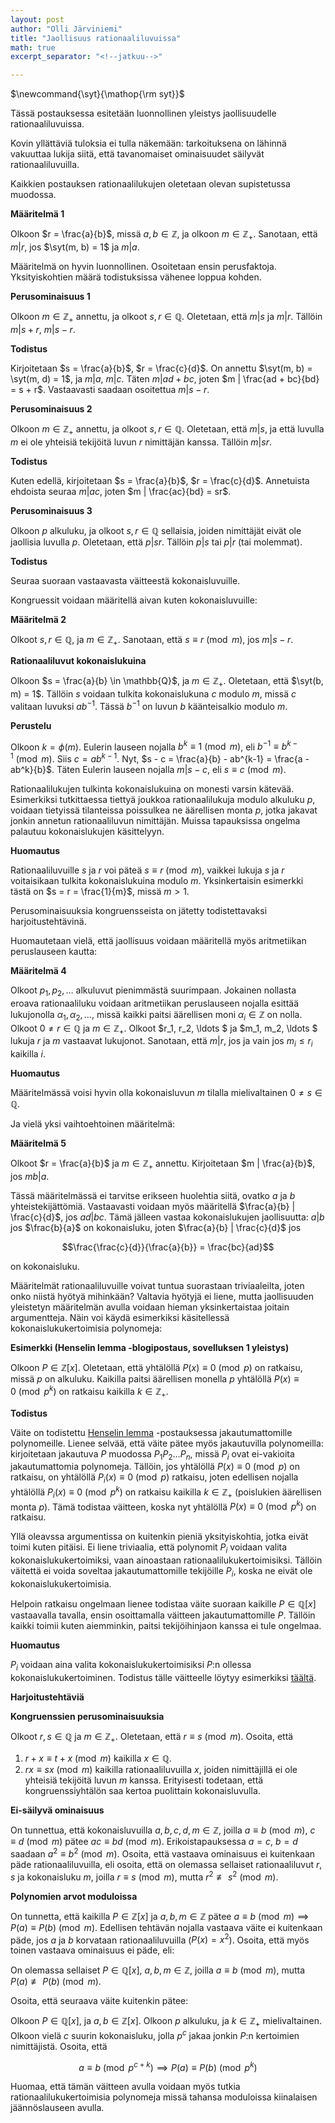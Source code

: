```yaml
---
layout: post
author: "Olli Järviniemi"
title: "Jaollisuus rationaaliluvuissa"
math: true
excerpt_separator: "<!--jatkuu-->"

---
```


<div class="hidden">
$\newcommand{\syt}{\mathop{\rm syt}}$
</div>


Tässä postauksessa esitetään luonnollinen yleistys jaollisuudelle rationaaliluvuissa.

<!--jatkuu-->

Kovin yllättäviä tuloksia ei tulla näkemään: tarkoituksena on lähinnä vakuuttaa lukija siitä, että tavanomaiset ominaisuudet säilyvät rationaaliluvuilla.

Kaikkien postauksen rationaalilukujen oletetaan olevan supistetussa muodossa.

**Määritelmä 1**

Olkoon $r = \frac{a}{b}$, missä $a, b \in \mathbb{Z}$, ja olkoon $m \in \mathbb{Z_+}$. Sanotaan, että $m | r$, jos $\syt(m, b) = 1$ ja $m | a$.

Määritelmä on hyvin luonnollinen. Osoitetaan ensin perusfaktoja. Yksityiskohtien määrä todistuksissa vähenee loppua kohden.

**Perusominaisuus 1**

Olkoon $m \in \mathbb{Z_+}$ annettu, ja olkoot $s, r \in \mathbb{Q}$. Oletetaan, että $m | s$ ja $m | r$. Tällöin $m | s + r$, $m | s - r$.

**Todistus**

Kirjoitetaan $s = \frac{a}{b}$, $r = \frac{c}{d}$. On annettu $\syt(m, b) = \syt(m, d) = 1$, ja $m | a$, $m | c$. Täten $m | ad + bc$, joten $m | \frac{ad + bc}{bd} = s + r$. Vastaavasti saadaan osoitettua $m | s - r$.

**Perusominaisuus 2**

Olkoon $m \in \mathbb{Z_+}$ annettu, ja olkoot $s, r \in \mathbb{Q}$. Oletetaan, että $m | s$, ja että luvulla $m$ ei ole yhteisiä tekijöitä luvun $r$ nimittäjän kanssa. Tällöin $m | sr$.

**Todistus**

Kuten edellä, kirjoitetaan $s = \frac{a}{b}$, $r = \frac{c}{d}$. Annetuista ehdoista seuraa $m | ac$, joten $m | \frac{ac}{bd} = sr$.

**Perusominaisuus 3**

Olkoon $p$ alkuluku, ja olkoot $s, r \in \mathbb{Q}$ sellaisia, joiden nimittäjät eivät ole jaollisia luvulla $p$. Oletetaan, että $p | sr$. Tällöin $p | s$ tai $p | r$ (tai molemmat).

**Todistus**

Seuraa suoraan vastaavasta väitteestä kokonaisluvuille.

Kongruessit voidaan määritellä aivan kuten kokonaisluvuille:

**Määritelmä 2**

Olkoot $s, r \in \mathbb{Q}$, ja $m \in \mathbb{Z_+}$. Sanotaan, että $s \equiv r \pmod{m}$, jos $m | s - r$.

**Rationaaliluvut kokonaislukuina**

Olkoon $s = \frac{a}{b} \in \mathbb{Q}$, ja $m \in \mathbb{Z_+}$. Oletetaan, että $\syt(b, m) = 1$. Tällöin $s$ voidaan tulkita kokonaislukuna $c$ modulo $m$, missä $c$ valitaan luvuksi $ab^{-1}$. Tässä $b^{-1}$ on luvun $b$ käänteisalkio modulo $m$.

**Perustelu**

Olkoon $k = \phi(m)$. Eulerin lauseen nojalla $b^k \equiv 1 \pmod{m}$, eli $b^{-1} \equiv b^{k-1} \pmod{m}$. Siis $c = ab^{k-1}$. Nyt, $s - c = \frac{a}{b} - ab^{k-1} = \frac{a - ab^k}{b}$. Täten Eulerin lauseen nojalla $m | s - c$, eli $s \equiv c \pmod{m}$.

Rationaalilukujen tulkinta kokonaislukuina on monesti varsin kätevää. Esimerkiksi tutkittaessa tiettyä joukkoa rationaalilukuja modulo alkuluku $p$, voidaan tietyissä tilanteissa poissulkea ne äärellisen monta $p$, jotka jakavat jonkin annetun rationaaliluvun nimittäjän. Muissa tapauksissa ongelma palautuu kokonaislukujen käsittelyyn.

**Huomautus**

Rationaaliluvuille $s$ ja $r$ voi päteä $s \equiv r \pmod{m}$, vaikkei lukuja $s$ ja $r$ voitaisikaan tulkita kokonaislukuina modulo $m$. Yksinkertaisin esimerkki tästä on $s = r = \frac{1}{m}$, missä $m > 1$.

Perusominaisuuksia kongruensseista on jätetty todistettavaksi harjoitustehtävinä.

Huomautetaan vielä, että jaollisuus voidaan määritellä myös aritmetiikan peruslauseen kautta:

**Määritelmä 4**

Olkoot $p_1, p_2, \ldots$ alkuluvut pienimmästä suurimpaan. Jokainen nollasta eroava rationaaliluku voidaan aritmetiikan peruslauseen nojalla esittää lukujonolla $\alpha_1, \alpha_2, \ldots$, missä kaikki paitsi äärellisen moni $\alpha_i \in \mathbb{Z}$ on nolla. Olkoot $0 \neq r \in \mathbb{Q}$ ja $m \in \mathbb{Z_+}$. Olkoot $r_1, r_2, \ldots $ ja $m_1, m_2, \ldots $ lukuja $r$ ja $m$ vastaavat lukujonot. Sanotaan, että $m | r$, jos ja vain jos $m_i \le r_i$ kaikilla $i$.

**Huomautus**

Määritelmässä voisi hyvin olla kokonaisluvun $m$ tilalla mielivaltainen $0 \neq s \in \mathbb{Q}$.

Ja vielä yksi vaihtoehtoinen määritelmä:

**Määritelmä 5**

Olkoot $r = \frac{a}{b}$ ja $m \in \mathbb{Z_+}$ annettu. Kirjoitetaan $m | \frac{a}{b}$, jos $mb | a$.

Tässä määritelmässä ei tarvitse erikseen huolehtia siitä, ovatko $a$ ja $b$ yhteistekijättömiä. Vastaavasti voidaan myös määritellä $\frac{a}{b} | \frac{c}{d}$, jos $ad | bc$. Tämä jälleen vastaa kokonaislukujen jaollisuutta: $a | b$ jos $\frac{b}{a}$ on kokonaisluku, joten $\frac{a}{b} | \frac{c}{d}$ jos

$$\frac{\frac{c}{d}}{\frac{a}{b}} = \frac{bc}{ad}$$

on kokonaisluku.

Määritelmät rationaaliluvuille voivat tuntua suorastaan triviaaleilta, joten onko niistä hyötyä mihinkään? Valtavia hyötyjä ei liene, mutta jaollisuuden yleistetyn määritelmän avulla voidaan hieman yksinkertaistaa joitain argumentteja. Näin voi käydä esimerkiksi käsitellessä kokonaislukukertoimisia polynomeja:

**Esimerkki (Henselin lemma -blogipostaus, sovelluksen 1 yleistys)**

Olkoon $P \in \mathbb{Z}[x]$. Oletetaan, että yhtälöllä $P(x) \equiv 0 \pmod{p}$ on ratkaisu, missä $p$ on alkuluku. Kaikilla paitsi äärellisen monella $p$ yhtälöllä $P(x) \equiv 0 \pmod{p^k}$ on ratkaisu kaikilla $k \in \mathbb{Z_+}$.

**Todistus**

Väite on todistettu [Henselin lemma](https://blog.matematiikkakilpailut.fi/2018/09/23/Hensel.html) -postauksessa jakautumattomille polynomeille. Lienee selvää, että väite pätee myös jakautuvilla polynomeilla: kirjoitetaan jakautuva $P$ muodossa $P_1P_2 \ldots P_n$, missä $P_i$ ovat ei-vakioita jakautumattomia polynomeja. Tällöin, jos yhtälöllä $P(x) \equiv 0 \pmod{p}$ on ratkaisu, on yhtälöllä $P_i(x) \equiv 0 \pmod{p}$ ratkaisu, joten edellisen nojalla yhtälöllä $P_i(x) \equiv 0 \pmod{p^k}$ on ratkaisu kaikilla $k \in \mathbb{Z_+}$ (poislukien äärellisen monta $p$). Tämä todistaa väitteen, koska nyt yhtälöllä $P(x) \equiv 0 \pmod{p^k}$ on ratkaisu.

Yllä oleavssa argumentissa on kuitenkin pieniä yksityiskohtia, jotka eivät toimi kuten pitäisi. Ei liene triviaalia, että polynomit $P_i$ voidaan valita kokonaislukukertoimiksi, vaan ainoastaan rationaalilukukertoimisiksi. Tällöin väitettä ei voida soveltaa jakautumattomille tekijöille $P_i$, koska ne eivät ole kokonaislukukertoimisia.

Helpoin ratkaisu ongelmaan lienee todistaa väite suoraan kaikille $P \in \mathbb{Q}[x]$ vastaavalla tavalla, ensin osoittamalla väitteen jakautumattomille $P$. Tällöin kaikki toimii kuten aiemminkin, paitsi tekijöihinjaon kanssa ei tule ongelmaa.

**Huomautus**

$P_i$ voidaan aina valita kokonaislukukertoimisiksi $P$:n ollessa kokonaislukukertoiminen. Todistus tälle väitteelle löytyy esimerkiksi [täältä](https://math.dartmouth.edu/archive/m31w05/public_html/Q-Z-Reducibility.pdf).


**Harjoitustehtäviä**

**Kongruenssien perusominaisuuksia**

Olkoot $r, s \in \mathbb{Q}$ ja $m \in \mathbb{Z_+}$. Oletetaan, että $r \equiv s \pmod{m}$. Osoita, että

1. $r + x \equiv t + x \pmod{m}$ kaikilla $x \in \mathbb{Q}$.
2. $rx \equiv sx \pmod{m}$ kaikilla rationaaliluvuilla $x$, joiden nimittäjillä ei ole yhteisiä tekijöitä luvun $m$ kanssa. Erityisesti todetaan, että kongruenssiyhtälön saa kertoa puolittain kokonaisluvulla.


**Ei-säilyvä ominaisuus**

On tunnettua, että kokonaisluvuilla $a, b, c, d, m \in \mathbb{Z}$, joilla $a \equiv b \pmod{m}$, $c \equiv d \pmod{m}$ pätee  $ac \equiv bd \pmod{m}$. Erikoistapauksessa $a = c$, $b = d$ saadaan $a^2 \equiv b^2 \pmod{m}$. Osoita, että vastaava ominaisuus ei kuitenkaan päde rationaaliluvuilla, eli osoita, että on olemassa sellaiset rationaaliluvut $r, s$ ja kokonaisluku $m$, joilla $r \equiv s \pmod{m}$, mutta $r^2 \not\equiv s^2 \pmod{m}$.

**Polynomien arvot moduloissa**

On tunnetta, että kaikilla $P \in \mathbb{Z}[x]$ ja $a, b, m \in \mathbb{Z}$ pätee $a \equiv b \pmod{m} \implies P(a) \equiv P(b) \pmod{m}$. Edellisen tehtävän nojalla vastaava väite ei kuitenkaan päde, jos $a$ ja $b$ korvataan rationaaliluvuilla ($P(x) = x^2$). Osoita, että myös toinen vastaava ominaisuus ei päde, eli:

On olemassa sellaiset $P \in \mathbb{Q}[x]$, $a, b, m \in \mathbb{Z}$, joilla $a \equiv b \pmod{m}$, mutta $P(a) \not\equiv P(b) \pmod{m}$.

Osoita, että seuraava väite kuitenkin pätee:

Olkoon $P \in \mathbb{Q}[x]$, ja $a, b \in \mathbb{Z}[x]$. Olkoon $p$ alkuluku, ja $k \in \mathbb{Z_+}$ mielivaltainen. Olkoon vielä $c$ suurin kokonaisluku, jolla $p^c$ jakaa jonkin $P$:n kertoimien nimittäjistä. Osoita, että

$$a \equiv b \pmod{p^{c + k}} \implies P(a) \equiv P(b) \pmod{p^k}$$

Huomaa, että tämän väitteen avulla voidaan myös tutkia rationaalilukukertoimisia polynomeja missä tahansa moduloissa kiinalaisen jäännöslauseen avulla.

